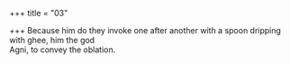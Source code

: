 +++
title = "03"

+++
Because him do they invoke one after another with a spoon dripping  with ghee, him the god  
Agni, to convey the oblation.  